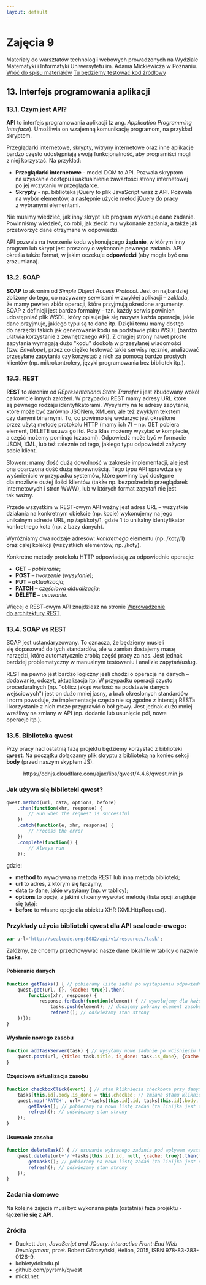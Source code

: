 ```yaml
---
layout: default
---
```

<div class="inner">
	<h1 id="main1">Zajęcia 9</h1>
    <div id="main2" class="h2">Materiały do&nbsp;warsztatów technologii webowych prowadzonych na Wydziale Matematyki i&nbsp;Informatyki Uniwersytetu im. Adama Mickiewicza w Poznaniu.</div>
	<a href="../../index.html" class="button-v button-module">Wróć do&nbsp;spisu materiałów</a>
	<a href="https://jsfiddle.net/" target="blank" class="button-v button-module">Tu będziemy testować kod&nbsp;źródłowy</a>
	<div style="clear: both;"></div>
</div>

## 13. Interfejs programowania aplikacji

### 13.1. Czym jest API?

**API** to interfejs programowania aplikacji (z ang. _Application Programming Interface_). Umożliwia on&nbsp;wzajemną komunikację programom, na&nbsp;przykład skryptom.

Przeglądarki internetowe, skrypty, witryny internetowe oraz&nbsp;inne aplikacje bardzo często udostępniają swoją funkcjonalność, aby&nbsp;programiści mogli z&nbsp;niej korzystać. Na&nbsp;przykład:

- **Przeglądarki internetowe** - model DOM to API. Pozwala skryptom na&nbsp;uzyskanie dostępu i&nbsp;uaktualnienie zawartości strony internetowej po&nbsp;jej wczytaniu w&nbsp;przeglądarce.
- **Skrypty** - np. biblioteka jQuery to plik JavaScript wraz z&nbsp;API. Pozwala na&nbsp;wybór elementów, a&nbsp;następnie użycie metod jQuery do&nbsp;pracy z&nbsp;wybranymi elementami.

Nie musimy wiedzieć, jak inny skrypt lub program wykonuje dane zadanie. Powinniśmy wiedzieć, co&nbsp;robi, jak&nbsp;zlecić mu wykonanie zadania, a&nbsp;także jak przetworzyć dane otrzymane w&nbsp;odpowiedzi.

API pozwala na&nbsp;tworzenie kodu wykonującego **żądanie**, w&nbsp;którym inny program lub&nbsp;skrypt jest proszony o&nbsp;wykonanie pewnego zadania.
API określa także format, w&nbsp;jakim oczekuje **odpowiedzi** (aby&nbsp;mogła być ona zrozumiana).

### 13.2. SOAP

**SOAP** to akronim od _Simple Object Access Protocol_. Jest on&nbsp;najbardziej zbliżony do&nbsp;tego, co&nbsp;nazywamy serwisami w&nbsp;zwykłej aplikacji – zakłada, że&nbsp;mamy pewien zbiór operacji, które&nbsp;przyjmują określone argumenty. SOAP z&nbsp;definicji jest bardzo formalny – tzn.&nbsp;każdy serwis powinien udostępniać plik WSDL, który opisuje jak&nbsp;się&nbsp;nazywa każda operacja, jakie dane przyjmuje, jakiego typu są&nbsp;to&nbsp;dane itp.&nbsp;Dzięki temu mamy dostęp do&nbsp;narzędzi takich jak&nbsp;generowanie kodu na&nbsp;podstawie pliku WSDL (bardzo ułatwia korzystanie z&nbsp;zewnętrznego API). Z&nbsp;drugiej strony nawet proste zapytania wymagają dużo "kodu" dookoła w&nbsp;przesyłanej wiadomości (tzw.&nbsp;_Envelope_), przez&nbsp;co&nbsp;ciężko testować takie serwisy ręcznie, analizować przesyłane zapytania czy&nbsp;korzystać z&nbsp;nich za&nbsp;pomocą bardzo prostych klientów (np.&nbsp;mikrokontrolery, języki programowania bez&nbsp;bibliotek&nbsp;itp.).

### 13.3. REST

**REST** to akronim od _REpresentational State Transfer_ i&nbsp;jest zbudowany wokół całkowicie innych założeń. W&nbsp;przypadku REST mamy adresy URL które są&nbsp;pewnego rodzaju identyfikatorami. Wysyłamy na&nbsp;te adresy zapytanie, które&nbsp;może być zarówno JSONem, XMLem, ale&nbsp;też zwykłym tekstem czy&nbsp;danymi binarnymi. To,&nbsp;co&nbsp;powinno się&nbsp;wydarzyć jest określone przez&nbsp;użytą metodę protokołu HTTP (mamy ich 7) – np.&nbsp;GET pobiera element, DELETE usuwa go&nbsp;itd. Pola klas możemy wysyłać w&nbsp;komplecie, a&nbsp;część możemy pominąć (czasami). Odpowiedź może być w&nbsp;formacie JSON, XML, lub&nbsp;też zależnie od&nbsp;tego, jakiego typu odpowiedzi zażyczy sobie klient.

Słowem: mamy dość dużą dowolność w zakresie implementacji, ale&nbsp;jest ona&nbsp;obarczona dość dużą niepewnością. Tego typu API sprawdza się wyśmienicie w przypadku systemów, które powinny być dostępne dla&nbsp;możliwie dużej ilości klientów (także np.&nbsp;bezpośrednio przeglądarek internetowych i&nbsp;stron WWW), lub&nbsp;w&nbsp;których format zapytań nie&nbsp;jest tak&nbsp;ważny.

Przede wszystkim w REST-owym API ważny jest adres URL – wszystkie działania na&nbsp;konkretnym obiekcie (np.&nbsp;kocie) wykonujemy na&nbsp;jego unikalnym adresie URL, np /api/koty/1, gdzie&nbsp;1&nbsp;to&nbsp;unikalny identyfikator konkretnego kota (np.&nbsp;z&nbsp;bazy danych).

Wyróżniamy dwa rodzaje adresów: _konkretnego_ elementu (np. /koty/1) oraz&nbsp;całej kolekcji (wszystkich elementów, np.&nbsp;/koty).

Konkretne metody protokołu HTTP odpowiadają za&nbsp;odpowiednie operacje:

- **GET** – _pobieranie_;
- **POST** – _tworzenie (wysyłanie)_;
- **PUT** – _aktualizacja_;
- **PATCH** – _częściowa aktualizacja_;
- **DELETE** – _usuwanie_.

Więcej o REST-owym API znajdziesz na stronie <a href="http://www.moseleians.co.uk/wp-content/uploads/cmdm/9632/1422444257_api-restowe-whitepaper.pdf" target="blank">Wprowadzenie do&nbsp;architektury REST</a>.

### 13.4. SOAP vs REST

SOAP jest ustandaryzowany. To&nbsp;oznacza, że&nbsp;będziemy musieli się&nbsp;dopasować do&nbsp;tych standardów, ale&nbsp;w&nbsp;zamian dostajemy masę narzędzi, które&nbsp;automatycznie zrobią część pracy za&nbsp;nas. Jest jednak bardziej problematyczny w&nbsp;manualnym testowaniu i&nbsp;analizie zapytań/usług.

REST na pewno jest bardzo logiczny jesli chodzi o&nbsp;operacje na&nbsp;danych – dodawanie, odczyt, aktualizacja itp. W&nbsp;przypadku operacji czysto proceduralnych (np.&nbsp;"oblicz jakąś wartość na&nbsp;podstawie danych wejściowych") jest on&nbsp;dużo mniej jasny, a&nbsp;brak okreslonych standardów i&nbsp;norm powoduje, że&nbsp;implementacje często nie&nbsp;są&nbsp;zgodne z&nbsp;intencją RESTa i&nbsp;korzystanie z&nbsp;nich może przyprawić o&nbsp;bół głowy. Jest jednak dużo mniej wrażliwy na&nbsp;zmiany w&nbsp;API (np.&nbsp;dodanie lub&nbsp;usunięcie pól, nowe operacje&nbsp;itp.).

### 13.5. Biblioteka **qwest**

Przy pracy nad ostatnią fazą projektu będziemy korzystać z&nbsp;biblioteki **qwest**.
Na&nbsp;początku dołączamy plik skryptu z biblioteką na koniec sekcji **body** (przed naszym skyptem JS): 

<center><span class="preformat">https://cdnjs.cloudflare.com/ajax/libs/qwest/4.4.6/qwest.min.js</span></center>

### Jak używa się biblioteki qwest?

```js
qwest.method(url, data, options, before)
	.then(function(xhr, response) {
		// Run when the request is successful
	})
	.catch(function(e, xhr, response) {
		// Process the error
	})
	.complete(function() {
	 	// Always run
	});
```

gdzie:

- **method** to wywoływana metoda REST lub inna metoda biblioteki;
- **url** to adres, z którym się łączymy;
- **data** to dane, jakie wysyłamy (np. w tablicy);
- **options** to opcje, z jakimi chcemy wywołać metodę (lista opcji znajduje się <a href="https://github.com/pyrsmk/qwest" target="blank">tutaj</a>;
- **before** to własne opcje dla obiektu XHR (XMLHttpRequest).

### Przykłady użycia biblioteki qwest dla API sealcode-owego:

```js
var url='http://sealcode.org:8082/api/v1/resources/task';
```

Załóżmy, że chcemy przechowywać nasze dane lokalnie w&nbsp;tablicy o&nbsp;nazwie **tasks**.

#### Pobieranie danych

```js
function getTasks() { // pobieramy listę zadań po wystąpieniu odpowiedniego zdarzenia
	qwest.get(url, {}, {cache: true}).then(
		function(xhr, response) {
			response.forEach(function(element) { // wywołujemy dla każdego pobranego zasobu
				tasks.push(element); // dodajemy pobrany element zasobu do tablicy "tasks"
				refresh(); // odświeżamy stan strony
	})});
}
```

#### Wysłanie nowego zasobu

```js
function addTaskServer(task) { // wysyłamy nowe zadanie po wciśnięciu klawisza ENTER lub kliknięciu przycisku
	qwest.post(url, {title: task.title, is_done: task.is_done}, {cache: true}); // wysłanie nowego zadania w postaci obiektu o właściwościach "title" i "is_done"
}
```

#### Częściowa aktualizacja zasobu

```js
function checkboxClick(event) { // stan kliknięcia checkboxa przy danym zadaniu (załóżmy, że funkcja wywołuje się po wystąpieniu pewnego zdarzenia
	tasks[this.id].body.is_done = this.checked; // zmiana stanu kliknięcia danego zadania w tablicy (zakładamy, że każde zadanie ma swój identyfikator, dla uproszczenia przyjąłem, że identyfikatorem jest pozycja w tablicy
	qwest.map('PATCH', url+'/'+tasks[this.id].id, tasks[this.id].body, {cache: true}).then(function(xhr, response) { // szukamy odpowiedniego zasobu na serwerze i modyfikujemy jego ciało
		getTasks(); // pobieramy na nowo listę zadań (ta linijka jest opcjonalna w zależności od implementacji (ja założyłem, że usuwamy wszystkie zadania lokalnie i potem pobieramy je ponownie
		refresh(); // odświeżamy stan strony
	});
}
```

#### Usuwanie zasobu

```js
function deleteTask() { // usuwanie wybranego zadania pod wpływem wystąpienia pewnego zdarzenia
	qwest.delete(url+'/'+tasks[this.id].id, null, {cache: true}).then(function(xhr, response) { // usuwamy zadanie o danym identyfikatorze (tym razem nie musimy przesyłać ciała takiego zadania)
		getTasks(); // pobieramy na nowo listę zadań (ta linijka jest opcjonalna w zależności od implementacji (ja założyłem, że usuwamy wszystkie zadania lokalnie i potem pobieramy je ponownie
		refresh(); // odświeżamy stan strony
	});
}
```

### Zadania domowe

Na kolejne zajęcia musi być wykonana piąta (ostatnia) faza projektu - **łączenie się z API**.

### Źródła

* Duckett Jon, _JavaScript and JQuery: Interactive Front-End Web Development_, przeł. Robert Górczyński, Helion, 2015, ISBN 978-83-283-0126-9.
* kobietydokodu.pl
* github.com/pyrsmk/qwest
* mickl.net
